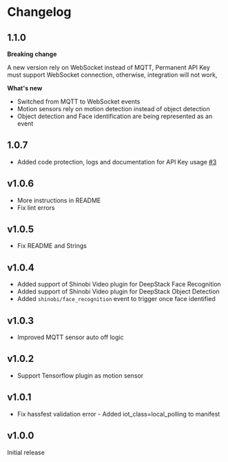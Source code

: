 # Changelog

## 1.1.0

**Breaking change**

A new version rely on WebSocket instead of MQTT,
Permanent API Key must support WebSocket connection, otherwise, integration will not work,

**What's new**
- Switched from MQTT to WebSocket events
- Motion sensors rely on motion detection instead of object detection
- Object detection and Face identification are being represented as an event

## 1.0.7

- Added code protection, logs and documentation for API Key usage [#3](https://github.com/elad-bar/ha-shinobi/issues/3)

## v1.0.6

- More instructions in README
- Fix lint errors

## v1.0.5

- Fix README and Strings

## v1.0.4

- Added support of Shinobi Video plugin for DeepStack Face Recognition
- Added support of Shinobi Video plugin for DeepStack Object Detection
- Added `shinobi/face_recognition` event to trigger once face identified

## v1.0.3

- Improved MQTT sensor auto off logic

## v1.0.2

- Support Tensorflow plugin as motion sensor

## v1.0.1

- Fix hassfest validation error - Added iot_class=local_polling to manifest

## v1.0.0

Initial release
